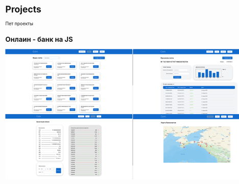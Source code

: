 # Projects

Пет проекты

<section class="bank">
				<h2>Онлаин - банк на JS</h2>
				<div style="display: flex">
					<img width="400px" src="./ScreenShots/bank1.png" alt="Онлаин банк" />
					<img width="400px" src="./ScreenShots/bank2.png" alt="Онлаин банк" />
					<img width="400px" src="./ScreenShots/bank3.png" alt="Онлаин банк" />
				</div>
				<div style="display: flex">
					<img width="400px" src="./ScreenShots/bank4.png" alt="Онлаин банк" />
					<img width="400px" src="./ScreenShots/bank5.png" alt="Онлаин банк" />
				</div>
</section>
